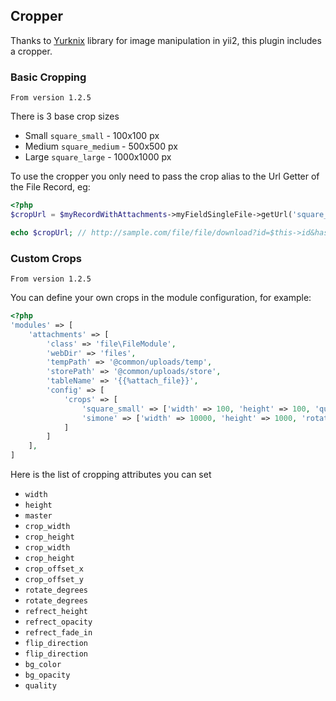 Cropper
-------

Thanks to [Yurknix](https://github.com/yurkinx/yii2-image) library for image manipulation in yii2, this plugin includes a cropper.

### Basic Cropping

`From version 1.2.5`

There is 3 base crop sizes

 * Small `square_small` - 100x100 px
 * Medium `square_medium` - 500x500 px
 * Large `square_large` - 1000x1000 px

To use the cropper you only need to pass the crop alias to the Url Getter of the File Record, eg:

```php
<?php
$cropUrl = $myRecordWithAttachments->myFieldSingleFile->getUrl('square_small');

echo $cropUrl; // http://sample.com/file/file/download?id=$this->id&hash=$this->hash&size=square_small
```

### Custom Crops

`From version 1.2.5`

You can define your own crops in the module configuration, for example:

```php
<?php
'modules' => [
    'attachments' => [
        'class' => 'file\FileModule',
        'webDir' => 'files',
        'tempPath' => '@common/uploads/temp',
        'storePath' => '@common/uploads/store',
        'tableName' => '{{%attach_file}}',
        'config' => [
            'crops' => [
                'square_small' => ['width' => 100, 'height' => 100, 'quality' => 100],
                'simone' => ['width' => 10000, 'height' => 1000, 'rotate_degrees' => 90]
            ]
        ]
    ],
]
```

Here is the list of cropping attributes you can set

 * `width`
 * `height`
 * `master`
 * `crop_width`
 * `crop_height`
 * `crop_width`
 * `crop_height`
 * `crop_offset_x`
 * `crop_offset_y`
 * `rotate_degrees`
 * `rotate_degrees`
 * `refrect_height`
 * `refrect_opacity`
 * `refrect_fade_in`
 * `flip_direction`
 * `flip_direction`
 * `bg_color`
 * `bg_opacity`
 * `quality`
